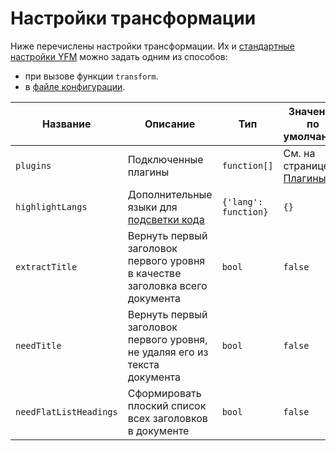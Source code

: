# Настройки трансформации

Ниже перечислены настройки трансформации. Их и [стандартные настройки YFM](../../settings.md) можно задать одним из способов:
* при вызове функции `transform`.
* в [файле конфигурации](../../project/config.md).

Название | Описание | Тип | Значение по умолчанию
--- | --- | --- | ---
`plugins` | Подключенные плагины | `function[]` | См. на странице [Плагины](../../plugins/index.md)
`highlightLangs` | Дополнительные языки для [подсветки кода](highlight.md) |  `{'lang': function}` | `{}`
`extractTitle` | Вернуть первый заголовок первого уровня в качестве заголовка всего документа | `bool` | `false`
`needTitle` | Вернуть первый заголовок первого уровня, не удаляя его из текста документа | `bool` | `false`
`needFlatListHeadings` | Сформировать плоский список всех заголовков в документе | `bool` | `false`
